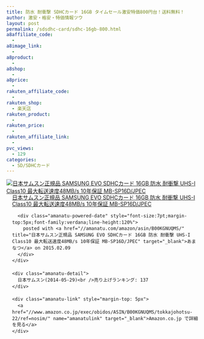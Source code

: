 ```yaml
---
title: 防水 耐衝撃 SDHCカード 16GB タイムセール激安特価800円台！送料無料！
author: 激安・格安・特価情報ツウ
layout: post
permalink: /sdsdhc-card/sdhc-16gb-800.html
a8affiliate_code:
  -
a8image_link:
  -
a8product:
  -
a8shop:
  -
a8price:
  -
rakuten_affiliate_code:
  -
rakuten_shop:
  - 楽天店
rakuten_product:
  -
rakuten_price:
  -
rakuten_affiliate_link:
  -
pvc_views:
  - 129
categories:
  - SD/SDHCカード
---
```

<div class="amanatu-box" style="margin-bottom:0px;">
  <div class="amanatu-image" style="float:left;">
    <a href="//www.amazon.co.jp/exec/obidos/ASIN/B00KGNUQMS/tokkajohotsu-22/ref=nosim/" name="amanatulink" target="_blank"><img src="//i0.wp.com/ecx.images-amazon.com/images/I/41a2mOfBXnL._SL160_.jpg?w=546" alt="日本サムスン正規品 SAMSUNG EVO SDHCカード 16GB 防水 耐衝撃 UHS-I Class10 最大転送速度48MB/s 10年保証 MB-SP16D/JPEC" style="border: none;" data-recalc-dims="1" /></a>
  </div>

  <div class="amanatu-info" style="float:left;margin-left:15px;line-height:120%">
    <div class="amanatu-name" style="margin-bottom:10px;line-height:120%">
      <a href="//www.amazon.co.jp/exec/obidos/ASIN/B00KGNUQMS/tokkajohotsu-22/ref=nosim/" name="amanatulink" target="_blank">日本サムスン正規品 SAMSUNG EVO SDHCカード 16GB 防水 耐衝撃 UHS-I Class10 最大転送速度48MB/s 10年保証 MB-SP16D/JPEC</a>

      <div class="amanatu-powered-date" style="font-size:7pt;margin-top:5px;font-family:verdana;line-height:120%">
        posted with <a href="//amanatu.com/amazon/asin/B00KGNUQMS/" title="日本サムスン正規品 SAMSUNG EVO SDHCカード 16GB 防水 耐衝撃 UHS-I Class10 最大転送速度48MB/s 10年保証 MB-SP16D/JPEC" target="_blank">あまなつ</a> on 2015.02.09
      </div>
    </div>

    <div class="amanatu-detail">
      日本サムスン(2014-05-29)<br />売り上げランキング: 137
    </div>

    <div class="amanatu-link" style="margin-top: 5px">
      <a href="//www.amazon.co.jp/exec/obidos/ASIN/B00KGNUQMS/tokkajohotsu-22/ref=nosim/" name="amanatulink" target="_blank">Amazon.co.jp で詳細を見る</a>
    </div>
  </div>

  <div class="amanatu-footer" style="clear: left">
  </div>
</div>